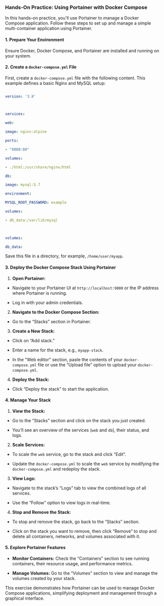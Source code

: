 ### Hands-On Practice: Using Portainer with Docker Compose

  

In this hands-on practice, you'll use Portainer to manage a Docker Compose application. Follow these steps to set up and manage a simple multi-container application using Portainer.

  

#### **1. Prepare Your Environment**

  

Ensure Docker, Docker Compose, and Portainer are installed and running on your system.

  

#### **2. Create a `docker-compose.yml` File**

  

First, create a `docker-compose.yml` file with the following content. This example defines a basic Nginx and MySQL setup:

  

```yaml

version: '3.8'

  

services:

web:

image: nginx:alpine

ports:

- "8080:80"

volumes:

- ./html:/usr/share/nginx/html

db:

image: mysql:5.7

environment:

MYSQL_ROOT_PASSWORD: example

volumes:

- db_data:/var/lib/mysql

  

volumes:

db_data:

```

  

Save this file in a directory, for example, `/home/user/myapp`.

  

#### **3. Deploy the Docker Compose Stack Using Portainer**

  

1. **Open Portainer:**

- Navigate to your Portainer UI at `http://localhost:9000` or the IP address where Portainer is running.

- Log in with your admin credentials.

  

2. **Navigate to the Docker Compose Section:**

- Go to the “Stacks” section in Portainer.

  

3. **Create a New Stack:**

- Click on “Add stack.”

- Enter a name for the stack, e.g., `myapp-stack`.

- In the "Web editor" section, paste the contents of your `docker-compose.yml` file or use the “Upload file” option to upload your `docker-compose.yml`.

  

4. **Deploy the Stack:**

- Click “Deploy the stack” to start the application.

  

#### **4. Manage Your Stack**

  

1. **View the Stack:**

- Go to the “Stacks” section and click on the stack you just created.

- You’ll see an overview of the services (`web` and `db`), their status, and logs.

  

2. **Scale Services:**

- To scale the `web` service, go to the stack and click “Edit”.

- Update the `docker-compose.yml` to scale the `web` service by modifying the `docker-compose.yml` and redeploy the stack.

  

3. **View Logs:**

- Navigate to the stack’s “Logs” tab to view the combined logs of all services.

- Use the “Follow” option to view logs in real-time.

  

4. **Stop and Remove the Stack:**

- To stop and remove the stack, go back to the “Stacks” section.

- Click on the stack you want to remove, then click “Remove” to stop and delete all containers, networks, and volumes associated with it.

  

#### **5. Explore Portainer Features**

  

- **Monitor Containers:** Check the “Containers” section to see running containers, their resource usage, and performance metrics.

- **Manage Volumes:** Go to the “Volumes” section to view and manage the volumes created by your stack.

  

This exercise demonstrates how Portainer can be used to manage Docker Compose applications, simplifying deployment and management through a graphical interface.
<!--stackedit_data:
eyJoaXN0b3J5IjpbLTkxNjg3ODU4LC0yMDg4NzQ2NjEyLC0xMj
k0ODUzOTIyLDIwMzUwMDk1MjAsNDk3ODE4ODEwXX0=
-->